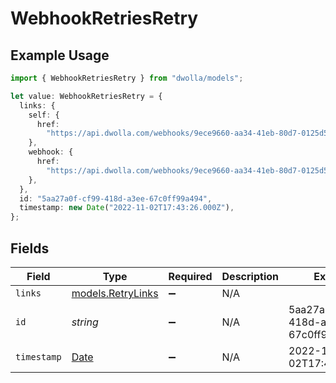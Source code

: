 # WebhookRetriesRetry

## Example Usage

```typescript
import { WebhookRetriesRetry } from "dwolla/models";

let value: WebhookRetriesRetry = {
  links: {
    self: {
      href:
        "https://api.dwolla.com/webhooks/9ece9660-aa34-41eb-80d7-0125d53b45e8/retries/5aa27a0f-cf99-418d-a3ee-67c0ff99a494",
    },
    webhook: {
      href:
        "https://api.dwolla.com/webhooks/9ece9660-aa34-41eb-80d7-0125d53b45e8",
    },
  },
  id: "5aa27a0f-cf99-418d-a3ee-67c0ff99a494",
  timestamp: new Date("2022-11-02T17:43:26.000Z"),
};
```

## Fields

| Field                                                                                         | Type                                                                                          | Required                                                                                      | Description                                                                                   | Example                                                                                       |
| --------------------------------------------------------------------------------------------- | --------------------------------------------------------------------------------------------- | --------------------------------------------------------------------------------------------- | --------------------------------------------------------------------------------------------- | --------------------------------------------------------------------------------------------- |
| `links`                                                                                       | [models.RetryLinks](../models/retrylinks.md)                                                  | :heavy_minus_sign:                                                                            | N/A                                                                                           |                                                                                               |
| `id`                                                                                          | *string*                                                                                      | :heavy_minus_sign:                                                                            | N/A                                                                                           | 5aa27a0f-cf99-418d-a3ee-67c0ff99a494                                                          |
| `timestamp`                                                                                   | [Date](https://developer.mozilla.org/en-US/docs/Web/JavaScript/Reference/Global_Objects/Date) | :heavy_minus_sign:                                                                            | N/A                                                                                           | 2022-11-02T17:43:26.000Z                                                                      |